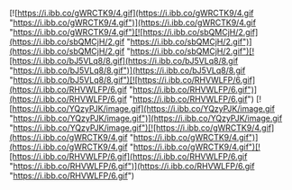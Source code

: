 [![https://i.ibb.co/gWRCTK9/4.gif](https://i.ibb.co/gWRCTK9/4.gif "https://i.ibb.co/gWRCTK9/4.gif")](https://i.ibb.co/gWRCTK9/4.gif "https://i.ibb.co/gWRCTK9/4.gif")[![https://i.ibb.co/sbQMCjH/2.gif](https://i.ibb.co/sbQMCjH/2.gif "https://i.ibb.co/sbQMCjH/2.gif")](https://i.ibb.co/sbQMCjH/2.gif "https://i.ibb.co/sbQMCjH/2.gif")[![https://i.ibb.co/bJ5VLq8/8.gif](https://i.ibb.co/bJ5VLq8/8.gif "https://i.ibb.co/bJ5VLq8/8.gif")](https://i.ibb.co/bJ5VLq8/8.gif "https://i.ibb.co/bJ5VLq8/8.gif")[![https://i.ibb.co/RHVWLFP/6.gif](https://i.ibb.co/RHVWLFP/6.gif "https://i.ibb.co/RHVWLFP/6.gif")](https://i.ibb.co/RHVWLFP/6.gif "https://i.ibb.co/RHVWLFP/6.gif") [![https://i.ibb.co/YQzyPJK/image.gif](https://i.ibb.co/YQzyPJK/image.gif "https://i.ibb.co/YQzyPJK/image.gif")](https://i.ibb.co/YQzyPJK/image.gif "https://i.ibb.co/YQzyPJK/image.gif")[![https://i.ibb.co/gWRCTK9/4.gif](https://i.ibb.co/gWRCTK9/4.gif "https://i.ibb.co/gWRCTK9/4.gif")](https://i.ibb.co/gWRCTK9/4.gif "https://i.ibb.co/gWRCTK9/4.gif")[![https://i.ibb.co/RHVWLFP/6.gif](https://i.ibb.co/RHVWLFP/6.gif "https://i.ibb.co/RHVWLFP/6.gif")](https://i.ibb.co/RHVWLFP/6.gif "https://i.ibb.co/RHVWLFP/6.gif")
